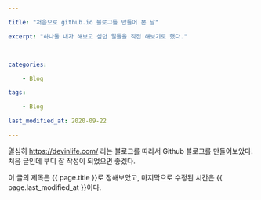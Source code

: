 ```yaml
---

title: "처음으로 github.io 블로그를 만들어 본 날"

excerpt: "하나둘 내가 해보고 싶던 일들을 직접 해보기로 했다."



categories:

	- Blog

tags:

	- Blog

last_modified_at: 2020-09-22

---
```




열심히 https://devinlife.com/ 라는 블로그를 따라서 Github 블로그를 만들어보았다.
처음 글인데 부디 잘 작성이 되었으면 좋겠다.

이 글의 제목은 {{ page.title }}로 정해보았고,
마지막으로 수정된 시간은 {{ page.last_modified_at }}이다.